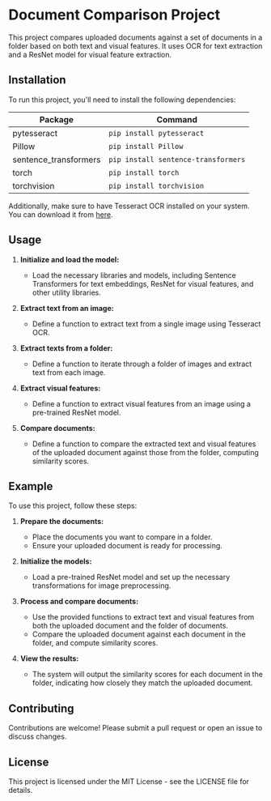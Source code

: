 # Document Comparison Project

This project compares uploaded documents against a set of documents in a folder based on both text and visual features. It uses OCR for text extraction and a ResNet model for visual feature extraction.

## Installation

To run this project, you'll need to install the following dependencies:

| Package         | Command                 |
|-----------------|-------------------------|
| pytesseract     | `pip install pytesseract` |
| Pillow          | `pip install Pillow`      |
| sentence_transformers | `pip install sentence-transformers` |
| torch           | `pip install torch`      |
| torchvision     | `pip install torchvision` |

Additionally, make sure to have Tesseract OCR installed on your system. You can download it from [here](https://github.com/tesseract-ocr/tesseract).

## Usage

1. **Initialize and load the model:**
   - Load the necessary libraries and models, including Sentence Transformers for text embeddings, ResNet for visual features, and other utility libraries.

2. **Extract text from an image:**
   - Define a function to extract text from a single image using Tesseract OCR.

3. **Extract texts from a folder:**
   - Define a function to iterate through a folder of images and extract text from each image.

4. **Extract visual features:**
   - Define a function to extract visual features from an image using a pre-trained ResNet model.

5. **Compare documents:**
   - Define a function to compare the extracted text and visual features of the uploaded document against those from the folder, computing similarity scores.

## Example

To use this project, follow these steps:

1. **Prepare the documents:**
   - Place the documents you want to compare in a folder.
   - Ensure your uploaded document is ready for processing.

2. **Initialize the models:**
   - Load a pre-trained ResNet model and set up the necessary transformations for image preprocessing.

3. **Process and compare documents:**
   - Use the provided functions to extract text and visual features from both the uploaded document and the folder of documents.
   - Compare the uploaded document against each document in the folder, and compute similarity scores.

4. **View the results:**
   - The system will output the similarity scores for each document in the folder, indicating how closely they match the uploaded document.

## Contributing

Contributions are welcome! Please submit a pull request or open an issue to discuss changes.

## License

This project is licensed under the MIT License - see the LICENSE file for details.
